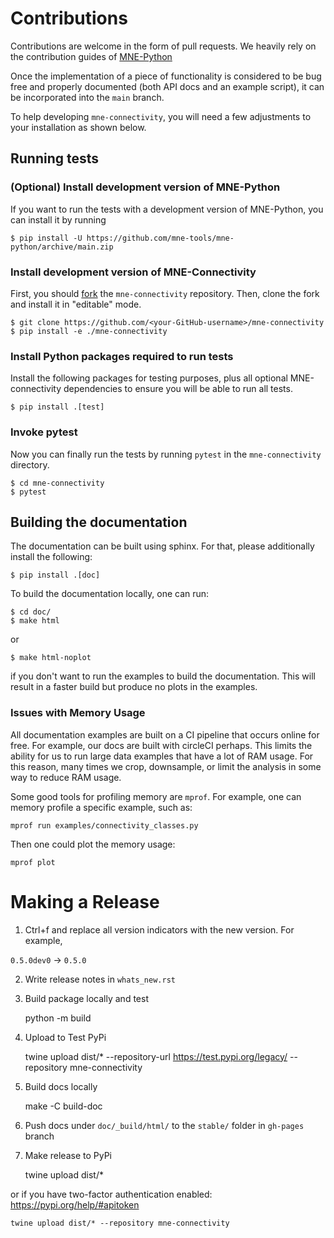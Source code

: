 # Contributions

Contributions are welcome in the form of pull requests. We heavily rely on the
contribution guides of [MNE-Python](https://mne.tools/stable/install/contributing.html)

Once the implementation of a piece of functionality is considered to be bug
free and properly documented (both API docs and an example script),
it can be incorporated into the `main` branch.

To help developing `mne-connectivity`, you will need a few adjustments to your
installation as shown below.

## Running tests

### (Optional) Install development version of MNE-Python
If you want to run the tests with a development version of MNE-Python,
you can install it by running

    $ pip install -U https://github.com/mne-tools/mne-python/archive/main.zip

### Install development version of MNE-Connectivity
First, you should [fork](https://help.github.com/en/github/getting-started-with-github/fork-a-repo) the `mne-connectivity` repository. Then, clone the fork and install it in
"editable" mode.

    $ git clone https://github.com/<your-GitHub-username>/mne-connectivity
    $ pip install -e ./mne-connectivity


### Install Python packages required to run tests
Install the following packages for testing purposes, plus all optional MNE-connectivity
dependencies to ensure you will be able to run all tests.

    $ pip install .[test]

### Invoke pytest
Now you can finally run the tests by running `pytest` in the
`mne-connectivity` directory.

    $ cd mne-connectivity
    $ pytest

## Building the documentation

The documentation can be built using sphinx. For that, please additionally
install the following:

    $ pip install .[doc]

To build the documentation locally, one can run:

    $ cd doc/
    $ make html

or

    $ make html-noplot

if you don't want to run the examples to build the documentation. This will result in a faster build but produce no plots in the examples.

### Issues with Memory Usage

All documentation examples are built on a CI pipeline that occurs online for free. For example, our docs are built with circleCI perhaps. This limits the ability for us to run large data examples that have a lot of RAM usage. For this reason, many times we crop, downsample, or limit the analysis in some way to reduce RAM usage.

Some good tools for profiling memory are ``mprof``. For example, one can memory profile a specific example, such as:

    mprof run examples/connectivity_classes.py

Then one could plot the memory usage:

    mprof plot

# Making a Release

1. Ctrl+f and replace all version indicators with the new version. For example,

`0.5.0dev0` -> `0.5.0`

2. Write release notes in `whats_new.rst`

3. Build package locally and test


    python -m build

4. Upload to Test PyPi


    twine upload dist/* --repository-url https://test.pypi.org/legacy/ --repository mne-connectivity


5. Build docs locally

    make -C build-doc

6. Push docs under `doc/_build/html/` to the `stable/` folder in `gh-pages` branch


7. Make release to PyPi

    twine upload dist/*

or if you have two-factor authentication enabled: <https://pypi.org/help/#apitoken>

    twine upload dist/* --repository mne-connectivity
